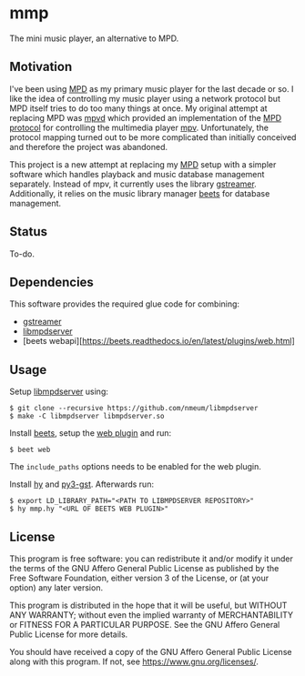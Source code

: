 # mmp

The mini music player, an alternative to MPD.

## Motivation

I've been using [MPD][mpd homepage] as my primary music player for the
last decade or so. I like the idea of controlling my music player using
a network protocol but MPD itself tries to do too many things at once.
My original attempt at replacing MPD was [mpvd][mpvd github] which
provided an implementation of the [MPD protocol][mpd protocol] for
controlling the multimedia player [mpv][mpv homepage]. Unfortunately,
the protocol mapping turned out to be more complicated than initially
conceived and therefore the project was abandoned.

This project is a new attempt at replacing my [MPD][mpd homepage] setup
with a simpler software which handles playback and music database
management separately. Instead of mpv, it currently uses the library
[gstreamer][gstreamer homepage]. Additionally, it relies on the music
library manager [beets][beets homepage] for database management.

## Status

To-do.

## Dependencies

This software provides the required glue code for combining:

* [gstreamer][gstreamer homepage]
* [libmpdserver][libmpdserver github]
* [beets webapi][https://beets.readthedocs.io/en/latest/plugins/web.html]

## Usage

Setup [libmpdserver][libmpdserver github] using:

	$ git clone --recursive https://github.com/nmeum/libmpdserver
	$ make -C libmpdserver libmpdserver.so

Install [beets][beets homepage], setup the [web plugin][beets web] and run:

	$ beet web

The `include_paths` options needs to be enabled for the web plugin.

Install [hy][hy homepage] and [py3-gst][py3-gst homepage]. Afterwards run:

	$ export LD_LIBRARY_PATH="<PATH TO LIBMPDSERVER REPOSITORY>"
	$ hy mmp.hy "<URL OF BEETS WEB PLUGIN>"

## License

This program is free software: you can redistribute it and/or modify it
under the terms of the GNU Affero General Public License as published by
the Free Software Foundation, either version 3 of the License, or (at
your option) any later version.

This program is distributed in the hope that it will be useful, but
WITHOUT ANY WARRANTY; without even the implied warranty of
MERCHANTABILITY or FITNESS FOR A PARTICULAR PURPOSE. See the GNU Affero
General Public License for more details.

You should have received a copy of the GNU Affero General Public License
along with this program. If not, see <https://www.gnu.org/licenses/>.

[libmpdserver github]: https://github.com/nmeum/libmpdserver
[beets homepage]: https://beets.io/
[beets web]: https://beets.readthedocs.io/en/latest/plugins/web.html
[hy homepage]: https://docs.hylang.org
[py3-gst homepage]: https://gstreamer.freedesktop.org/bindings/python.html
[gstreamer homepage]: https://gstreamer.freedesktop.org/
[mpd homepage]: https://musicpd.org/
[mpd protocol]: https://musicpd.org/doc/html/protocol.html
[mpvd github]: https://github.com/nmeum/mpvd
[mpv homepage]: https://mpv.io/
[mpv protocol]: https://mpv.io/manual/master/#json-ipc
